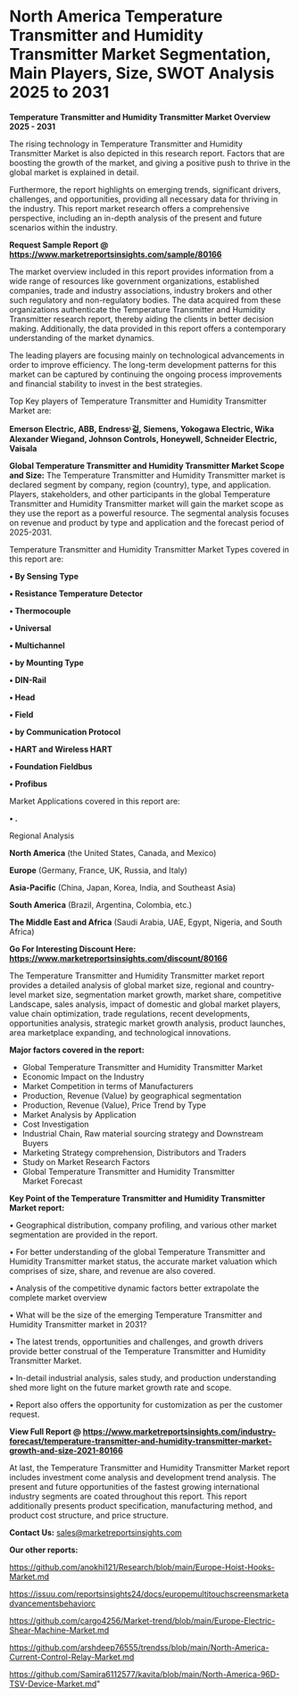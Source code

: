 # North America Temperature Transmitter and Humidity Transmitter Market Segmentation, Main Players, Size, SWOT Analysis 2025 to 2031

<Strong> Temperature Transmitter and Humidity Transmitter Market Overview 2025 - 2031</strong>

The rising technology in Temperature Transmitter and Humidity Transmitter Market is also depicted in this research report. Factors that are boosting the growth of the market, and giving a positive push to thrive in the global market is explained in detail.

Furthermore, the report highlights on emerging trends, significant drivers, challenges, and opportunities, providing all necessary data for thriving in the industry. This report market research offers a comprehensive perspective, including an in-depth analysis of the present and future scenarios within the industry.

<strong>Request Sample Report @ <a href=https://www.marketreportsinsights.com/sample/80166>https://www.marketreportsinsights.com/sample/80166</a></strong>

The market overview included in this report provides information from a wide range of resources like government organizations, established companies, trade and industry associations, industry brokers and other such regulatory and non-regulatory bodies. The data acquired from these organizations authenticate the Temperature Transmitter and Humidity Transmitter research report, thereby aiding the clients in better decision making. Additionally, the data provided in this report offers a contemporary understanding of the market dynamics.

The leading players are focusing mainly on technological advancements in order to improve efficiency. The long-term development patterns for this market can be captured by continuing the ongoing process improvements and financial stability to invest in the best strategies.

Top Key players of Temperature Transmitter and Humidity Transmitter Market are:

<strong>Emerson Electric, ABB, Endressᶫ걺, Siemens, Yokogawa Electric, Wika Alexander Wiegand, Johnson Controls, Honeywell, Schneider Electric, Vaisala</strong>

<strong><b>Global Temperature Transmitter and Humidity Transmitter Market Scope and Size:</b></strong>
The Temperature Transmitter and Humidity Transmitter market is declared segment by company, region (country), type, and application. Players, stakeholders, and other participants in the global Temperature Transmitter and Humidity Transmitter market will gain the market scope as they use the report as a powerful resource. The segmental analysis focuses on revenue and product by type and application and the forecast period of 2025-2031.

Temperature Transmitter and Humidity Transmitter Market Types covered in this report are:

<strong>• By Sensing Type

• Resistance Temperature Detector

• Thermocouple

• Universal

• Multichannel

• by Mounting Type

• DIN-Rail

• Head

• Field

• by Communication Protocol

• HART and Wireless HART

• Foundation Fieldbus

• Profibus</strong>

Market Applications covered in this report are:

<strong>• .</strong> 

Regional Analysis

<strong>North America</strong> (the United States, Canada, and Mexico)

<strong>Europe</strong> (Germany, France, UK, Russia, and Italy)

<strong>Asia-Pacific</strong> (China, Japan, Korea, India, and Southeast Asia)

<strong>South America</strong> (Brazil, Argentina, Colombia, etc.)

<strong>The Middle East and Africa</strong> (Saudi Arabia, UAE, Egypt, Nigeria, and South Africa)

<strong>Go For Interesting Discount Here: <a href=https://www.marketreportsinsights.com/discount/80166>https://www.marketreportsinsights.com/discount/80166</a></strong>

The Temperature Transmitter and Humidity Transmitter market report provides a detailed analysis of global market size, regional and country-level market size, segmentation market growth, market share, competitive Landscape, sales analysis, impact of domestic and global market players, value chain optimization, trade regulations, recent developments, opportunities analysis, strategic market growth analysis, product launches, area marketplace expanding, and technological innovations.

<strong><b>Major factors covered in the report:</b></strong>
<ul>
  <li>Global Temperature Transmitter and Humidity Transmitter Market </li>
  <li>Economic Impact on the Industry</li>
  <li>Market Competition in terms of Manufacturers</li>
  <li>Production, Revenue (Value) by geographical segmentation</li>
  <li>Production, Revenue (Value), Price Trend by Type</li>
  <li>Market Analysis by Application</li>
  <li>Cost Investigation</li>
  <li>Industrial Chain, Raw material sourcing strategy and Downstream Buyers</li>
  <li>Marketing Strategy comprehension, Distributors and Traders</li>
  <li>Study on Market Research Factors</li>
  <li>Global Temperature Transmitter and Humidity Transmitter Market Forecast</li>
</ul>

<strong><b>Key Point of the Temperature Transmitter and Humidity Transmitter Market report:</b></strong>

• Geographical distribution, company profiling, and various other market segmentation are provided in the report.

• For better understanding of the global Temperature Transmitter and Humidity Transmitter market status, the accurate market valuation which comprises of size, share, and revenue are also covered.

• Analysis of the competitive dynamic factors better extrapolate the complete market overview

• What will be the size of the emerging Temperature Transmitter and Humidity Transmitter market in 2031?

• The latest trends, opportunities and challenges, and growth drivers provide better construal of the Temperature Transmitter and Humidity Transmitter Market.

• In-detail industrial analysis, sales study, and production understanding shed more light on the future market growth rate and scope.

• Report also offers the opportunity for customization as per the customer request.

<strong><b>View Full Report @ <a href=https://www.marketreportsinsights.com/industry-forecast/temperature-transmitter-and-humidity-transmitter-market-growth-and-size-2021-80166>https://www.marketreportsinsights.com/industry-forecast/temperature-transmitter-and-humidity-transmitter-market-growth-and-size-2021-80166</a></b></strong>


At last, the Temperature Transmitter and Humidity Transmitter Market report includes investment come analysis and development trend analysis. The present and future opportunities of the fastest growing international industry segments are coated throughout this report. This report additionally presents product specification, manufacturing method, and product cost structure, and price structure.

<strong>Contact Us:</strong>
sales@marketreportsinsights.com

<strong>Our other reports:</strong>

<a href=https://github.com/anokhi121/Research/blob/main/Europe-Hoist-Hooks-Market.md>https://github.com/anokhi121/Research/blob/main/Europe-Hoist-Hooks-Market.md</a>

<a href=https://issuu.com/reportsinsights24/docs/europemultitouchscreensmarketadvancementsbehaviorc>https://issuu.com/reportsinsights24/docs/europemultitouchscreensmarketadvancementsbehaviorc</a>

<a href=https://github.com/cargo4256/Market-trend/blob/main/Europe-Electric-Shear-Machine-Market.md>https://github.com/cargo4256/Market-trend/blob/main/Europe-Electric-Shear-Machine-Market.md</a>

<a href=https://github.com/arshdeep76555/trendss/blob/main/North-America-Current-Control-Relay-Market.md>https://github.com/arshdeep76555/trendss/blob/main/North-America-Current-Control-Relay-Market.md</a>

<a href=https://github.com/Samira6112577/kavita/blob/main/North-America-96D-TSV-Device-Market.md>https://github.com/Samira6112577/kavita/blob/main/North-America-96D-TSV-Device-Market.md</a>"
